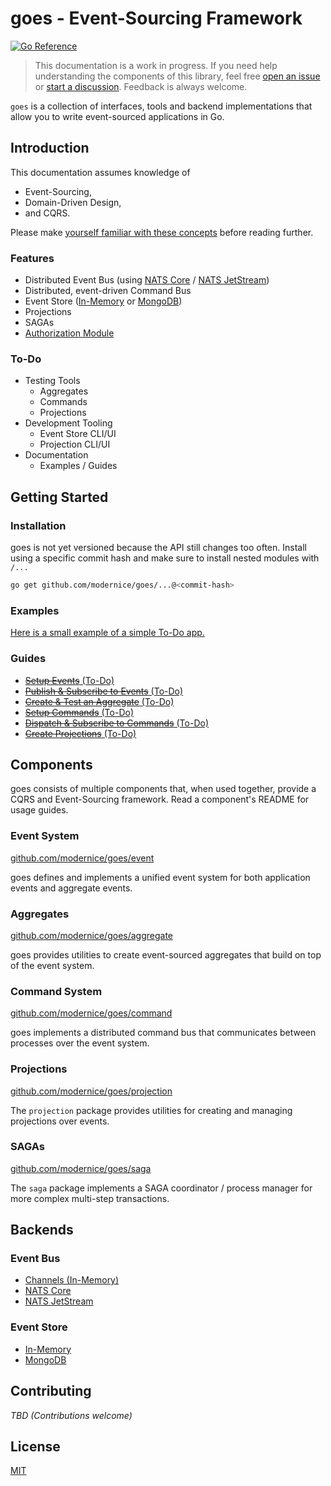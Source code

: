 # goes - Event-Sourcing Framework

[![Go Reference](https://pkg.go.dev/badge/github.com/modernice/goes.svg)](https://pkg.go.dev/github.com/modernice/goes)

> This documentation is a work in progress. If you need help understanding the
components of this library, feel free [open an issue](
http://github.com/modernice/goes/issues) or [start a discussion](
http://github.com/modernice/goes/discussions). Feedback is always welcome.

`goes` is a collection of interfaces, tools and backend implementations that
allow you to write event-sourced applications in Go.

## Introduction

This documentation assumes knowledge of

- Event-Sourcing,
- Domain-Driven Design,
- and CQRS.

Please make [yourself familiar with these concepts](
https://github.com/heynickc/awesome-ddd) before reading further.

### Features

- Distributed Event Bus (using [NATS Core](http://nats.io) / [NATS JetStream](
  https://docs.nats.io/nats-concepts/jetstream))
- Distributed, event-driven Command Bus
- Event Store ([In-Memory](./event/eventstore) or
  [MongoDB](./backend/mongo))
- Projections
- SAGAs
- [Authorization Module](./contrib/auth)

### To-Do

- Testing Tools
  - Aggregates
  - Commands
  - Projections
- Development Tooling
  - Event Store CLI/UI
  - Projection CLI/UI
- Documentation
  - Examples / Guides

## Getting Started

### Installation

goes is not yet versioned because the API still changes too often. Install using
a specific commit hash and make sure to install nested modules with `/...`

```sh
go get github.com/modernice/goes/...@<commit-hash>
```

### Examples

[Here is a small example of a simple To-Do app.](./examples/todo)

### Guides

- [~~Setup Events~~ (To-Do)](./examples/setupevents)
- [~~Publish & Subscribe to Events~~ (To-Do)](./examples/pubsubevent)
- [~~Create & Test an Aggregate~~ (To-Do)](./examples/aggregate)
- [~~Setup Commands~~ (To-Do)](./examples/setupcommands)
- [~~Dispatch & Subscribe to Commands~~ (To-Do)](./examples/pubsubcommand)
- [~~Create Projections~~ (To-Do)](./examples/projections)

## Components

goes consists of multiple components that, when used together, provide a CQRS
and Event-Sourcing framework. Read a component's README for usage guides.

### Event System

[github.com/modernice/goes/event](./event)

goes defines and implements a unified event system for both application events
and aggregate events.

### Aggregates

[github.com/modernice/goes/aggregate](./aggregate)

goes provides utilities to create event-sourced aggregates that build on top of
the event system.

### Command System

[github.com/modernice/goes/command](./command)

goes implements a distributed command bus that communicates between processes
over the event system.

### Projections

[github.com/modernice/goes/projection](./projection)

The `projection` package provides utilities for creating and managing
projections over events.

### SAGAs

[github.com/modernice/goes/saga](./saga)

The `saga` package implements a SAGA coordinator / process manager for more
complex multi-step transactions.

## Backends

### Event Bus

- [Channels (In-Memory)](./event/eventbus/chabus.go)
- [NATS Core](./backend/nats)
- [NATS JetStream](./backend/nats)

### Event Store

- [In-Memory](./event/eventstore/memstore.go)
- [MongoDB](./backend/mongo)

## Contributing

_TBD (Contributions welcome)_

## License

[MIT](./LICENSE)
